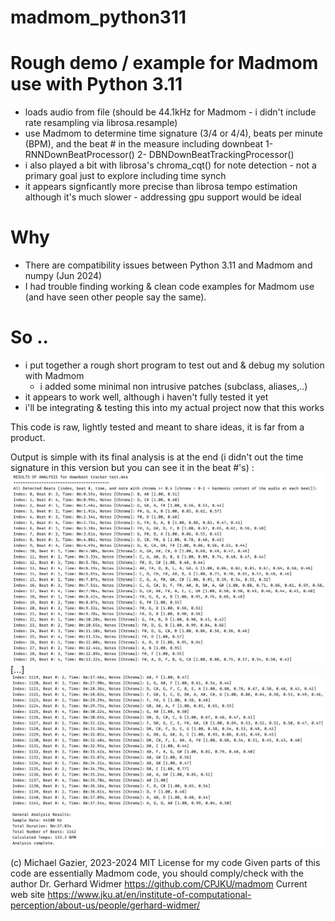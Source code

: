 # madmom_python311

# Rough demo / example for Madmom use with Python 3.11
- loads audio from file (should be 44.1kHz for Madmom - i didn't include rate resampling via librosa.resample)
- use Madmom to determine time signature (3/4 or 4/4), beats per minute (BPM), and the beat # in the measure including downbeat
   1- RNNDownBeatProcessor()
   2- DBNDownBeatTrackingProcessor()
- i also played a bit with librosa's chroma_cqt() for note detection - not a primary goal just to explore including time synch
- it appears signficantly more precise than librosa tempo estimation although it's much slower - addressing gpu support would be ideal

# Why
- There are compatibility issues between Python 3.11 and Madmom and numpy (Jun 2024)
- I had trouble finding working & clean code examples for Madmom use (and have seen other people say the same).

# So ..
- i put together a rough short program to test out and & debug my solution with Madmom
	- i added some minimal non intrusive patches (subclass, aliases,..)
- it appears to work well, although i haven't fully tested it yet
- i'll be integrating & testing this into my actual project now that this works

This code is raw, lightly tested and meant to share ideas, it is far from a product.

Output is simple with its final analysis is at the end (i didn't out the time signature in this version but you can see it in the beat #'s) : 
![minidemo1](https://github.com/mgazier/madmom_python311/blob/main/madmom_python311_1.jpeg)
[...]
![minidemo2](https://github.com/mgazier/madmom_python311/blob/main/madmom_python311_2.jpeg)


(c) Michael Gazier, 2023-2024 
MIT License for my code
Given parts of this code are essentially Madmom code, you should comply/check with the author Dr. Gerhard Widmer
https://github.com/CPJKU/madmom
Current web site https://www.jku.at/en/institute-of-computational-perception/about-us/people/gerhard-widmer/
